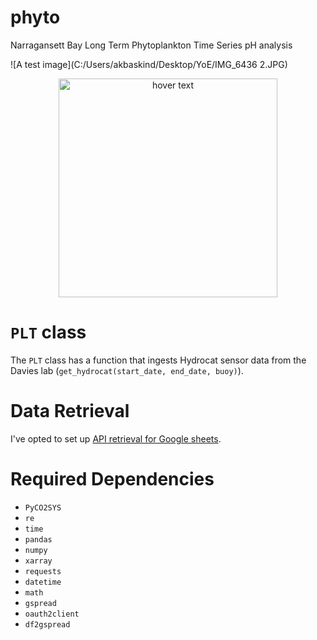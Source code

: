 # phyto
Narragansett Bay Long Term Phytoplankton Time Series pH analysis

![A test image](C:/Users/akbaskind/Desktop/YoE/IMG_6436 2.JPG)

<p align="center">
  <img src="/Users/akbaskind/Desktop/YoE/IMG_6436 2.JPG" width="350" title="hover text">
</p>
 
# `PLT` class

The `PLT` class has a function that ingests Hydrocat sensor data from the Davies lab (`get_hydrocat(start_date, end_date, buoy)`).

# Data Retrieval
I've opted to set up [API retrieval for Google sheets](https://towardsdatascience.com/from-google-sheet-to-your-jupyter-notebook-ccdbf28fbf1b).

# Required Dependencies

* `PyCO2SYS`
* `re`
* `time`
* `pandas`
* `numpy`
* `xarray`
* `requests`
* `datetime`
* `math`
* `gspread` 
* `oauth2client` 
* `df2gspread`
